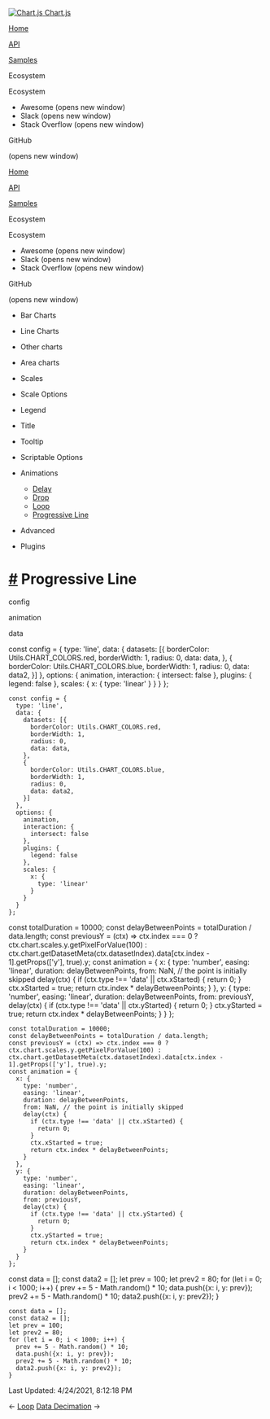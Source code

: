 <a href="/docs/3.2.0/" class="home-link router-link-active"><img src="/docs/3.2.0/favicon.ico" alt="Chart.js" class="logo" /> <span class="site-name can-hide">Chart.js</span></a>

<a href="/docs/3.2.0/" class="nav-link">Home</a>

<a href="/docs/3.2.0/api/" class="nav-link">API</a>

<a href="/docs/3.2.0/samples/" class="nav-link router-link-active">Samples</a>

<span class="title">Ecosystem</span> <span class="arrow down"></span>

<span class="title">Ecosystem</span> <span class="arrow right"></span>

-   Awesome
    <span class="sr-only">(opens new window)</span>
-   Slack
    <span class="sr-only">(opens new window)</span>
-   Stack Overflow
    <span class="sr-only">(opens new window)</span>

GitHub

<span class="sr-only">(opens new window)</span>

<a href="/docs/3.2.0/" class="nav-link">Home</a>

<a href="/docs/3.2.0/api/" class="nav-link">API</a>

<a href="/docs/3.2.0/samples/" class="nav-link router-link-active">Samples</a>

<span class="title">Ecosystem</span> <span class="arrow down"></span>

<span class="title">Ecosystem</span> <span class="arrow right"></span>

-   Awesome
    <span class="sr-only">(opens new window)</span>
-   Slack
    <span class="sr-only">(opens new window)</span>
-   Stack Overflow
    <span class="sr-only">(opens new window)</span>

GitHub

<span class="sr-only">(opens new window)</span>

-   Bar Charts <span class="arrow right"></span>

-   Line Charts <span class="arrow right"></span>

-   Other charts <span class="arrow right"></span>

-   Area charts <span class="arrow right"></span>

-   Scales <span class="arrow right"></span>

-   Scale Options <span class="arrow right"></span>

-   Legend <span class="arrow right"></span>

-   Title <span class="arrow right"></span>

-   Tooltip <span class="arrow right"></span>

-   Scriptable Options <span class="arrow right"></span>

-   Animations <span class="arrow down"></span>

    -   <a href="/docs/3.2.0/samples/animations/delay.html" class="sidebar-link">Delay</a>
    -   <a href="/docs/3.2.0/samples/animations/drop.html" class="sidebar-link">Drop</a>
    -   <a href="/docs/3.2.0/samples/animations/loop.html" class="sidebar-link">Loop</a>
    -   <a href="/docs/3.2.0/samples/animations/progressive-line.html" class="active sidebar-link">Progressive Line</a>

-   Advanced <span class="arrow right"></span>

-   Plugins <span class="arrow right"></span>

<a href="#progressive-line" class="header-anchor">#</a> Progressive Line
========================================================================

config

animation

data

<a href="https://github.com/chartjs/Chart.js/blob/master/docs/samples/animations/progressive-line.md" class="code-editor-tool fab fa-github fa-lg" title="View on GitHub"></a>

const config = { type: 'line', data: { datasets: \[{ borderColor: Utils.CHART\_COLORS.red, borderWidth: 1, radius: 0, data: data, }, { borderColor: Utils.CHART\_COLORS.blue, borderWidth: 1, radius: 0, data: data2, }\] }, options: { animation, interaction: { intersect: false }, plugins: { legend: false }, scales: { x: { type: 'linear' } } } };

    const config = {
      type: 'line',
      data: {
        datasets: [{
          borderColor: Utils.CHART_COLORS.red,
          borderWidth: 1,
          radius: 0,
          data: data,
        },
        {
          borderColor: Utils.CHART_COLORS.blue,
          borderWidth: 1,
          radius: 0,
          data: data2,
        }]
      },
      options: {
        animation,
        interaction: {
          intersect: false
        },
        plugins: {
          legend: false
        },
        scales: {
          x: {
            type: 'linear'
          }
        }
      }
    };

const totalDuration = 10000; const delayBetweenPoints = totalDuration / data.length; const previousY = (ctx) =&gt; ctx.index === 0 ? ctx.chart.scales.y.getPixelForValue(100) : ctx.chart.getDatasetMeta(ctx.datasetIndex).data\[ctx.index - 1\].getProps(\['y'\], true).y; const animation = { x: { type: 'number', easing: 'linear', duration: delayBetweenPoints, from: NaN, // the point is initially skipped delay(ctx) { if (ctx.type !== 'data' || ctx.xStarted) { return 0; } ctx.xStarted = true; return ctx.index \* delayBetweenPoints; } }, y: { type: 'number', easing: 'linear', duration: delayBetweenPoints, from: previousY, delay(ctx) { if (ctx.type !== 'data' || ctx.yStarted) { return 0; } ctx.yStarted = true; return ctx.index \* delayBetweenPoints; } } };

    const totalDuration = 10000;
    const delayBetweenPoints = totalDuration / data.length;
    const previousY = (ctx) => ctx.index === 0 ? ctx.chart.scales.y.getPixelForValue(100) : ctx.chart.getDatasetMeta(ctx.datasetIndex).data[ctx.index - 1].getProps(['y'], true).y;
    const animation = {
      x: {
        type: 'number',
        easing: 'linear',
        duration: delayBetweenPoints,
        from: NaN, // the point is initially skipped
        delay(ctx) {
          if (ctx.type !== 'data' || ctx.xStarted) {
            return 0;
          }
          ctx.xStarted = true;
          return ctx.index * delayBetweenPoints;
        }
      },
      y: {
        type: 'number',
        easing: 'linear',
        duration: delayBetweenPoints,
        from: previousY,
        delay(ctx) {
          if (ctx.type !== 'data' || ctx.yStarted) {
            return 0;
          }
          ctx.yStarted = true;
          return ctx.index * delayBetweenPoints;
        }
      }
    };

const data = \[\]; const data2 = \[\]; let prev = 100; let prev2 = 80; for (let i = 0; i &lt; 1000; i++) { prev += 5 - Math.random() \* 10; data.push({x: i, y: prev}); prev2 += 5 - Math.random() \* 10; data2.push({x: i, y: prev2}); }

    const data = [];
    const data2 = [];
    let prev = 100;
    let prev2 = 80;
    for (let i = 0; i < 1000; i++) {
      prev += 5 - Math.random() * 10;
      data.push({x: i, y: prev});
      prev2 += 5 - Math.random() * 10;
      data2.push({x: i, y: prev2});
    }

<span class="prefix">Last Updated:</span> <span class="time">4/24/2021, 8:12:18 PM</span>

<span class="prev"> ← <a href="/docs/3.2.0/samples/animations/loop.html" class="prev">Loop</a> </span> <span class="next"> [Data Decimation](/docs/3.2.0/samples/advanced/data-decimation.html) → </span>
